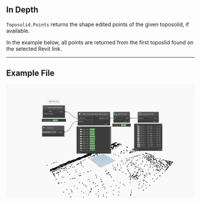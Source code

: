 ## In Depth
`Toposolid.Points` returns the shape edited points of the given toposolid, if available.

In the example below, all points are returned from the first toposlid found on the selected Revit link.
___
## Example File

![Toposolid.Points](./Revit.Elements.Toposolid.Points_img.jpg)
